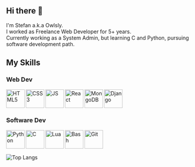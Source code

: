 ## Hi there 👋
I'm Stefan a.k.a Owlsly.<br>
I worked as Freelance Web Developer for 5+ years. <br>
Currently working as a System Admin, but learning C and Python, pursuing software development path.

## My Skills
### Web Dev
<div>
  <img align="left" height="50" width="50" src="https://cdn.simpleicons.org/HTML5" alt="HTML5" />
  <img align="left" height="50" width="50" src="https://cdn.simpleicons.org/CSS3" alt="CSS3" />
  <img align="left" height="50" width="50" src="https://cdn.simpleicons.org/javascript" alt="JS" />
  <img align="left" height="50" width="50" src="https://cdn.simpleicons.org/react" alt="React" />
  <img align="left" height="50" width="50" src="https://cdn.simpleicons.org/mongodb" alt="MongoDB" />
  <img align="left" height="50" width="50" src="https://cdn.simpleicons.org/django" alt="Django" />
  <br/><br/><br/>
</div>

### Software Dev
<div>
  <img align="left" height="50" width="50" src="https://cdn.simpleicons.org/python" alt="Python" />
  <img align="left" height="50" width="50" src="https://cdn.simpleicons.org/C" alt="C" />
  <img align="left" height="50" width="50" src="https://cdn.simpleicons.org/lua" alt="Lua" />
  <img align="left" height="50" width="50" src="https://cdn.simpleicons.org/gnubash" alt="Bash" />
  <img align="left" height="50" width="50" src="https://cdn.simpleicons.org/git" alt="Git" />
  <br/><br/><br/>
</div>

![Top Langs](https://github-readme-stats.vercel.app/api/top-langs/?username=owlsly94&layout=pie&theme=catppuccin_mocha)

<!--
**owlsly94/owlsly94** is a ✨ _special_ ✨ repository because its `README.md` (this file) appears on your GitHub profile.

Here are some ideas to get you started:

- 🔭 I’m currently working on ...
- 🌱 I’m currently learning ...
- 👯 I’m looking to collaborate on ...
- 🤔 I’m looking for help with ...
- 💬 Ask me about ...
- 📫 How to reach me: ...
- 😄 Pronouns: ...
- ⚡ Fun fact: ...
-->
